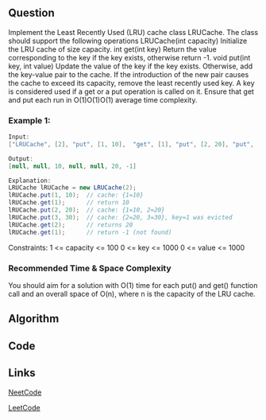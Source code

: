 ## Question
Implement the Least Recently Used (LRU) cache class LRUCache. The class should support the following operations
LRUCache(int capacity) Initialize the LRU cache of size capacity.
int get(int key) Return the value corresponding to the key if the key exists, otherwise return -1.
void put(int key, int value) Update the value of the key if the key exists. Otherwise, add the key-value pair to the cache. If the introduction of the new pair causes the cache to exceed its capacity, remove the least recently used key.
A key is considered used if a get or a put operation is called on it.
Ensure that get and put each run in O(1)O(1)O(1) average time complexity.
### Example 1:


```java
Input:
["LRUCache", [2], "put", [1, 10],  "get", [1], "put", [2, 20], "put", [3, 30], "get", [2], "get", [1]]

Output:
[null, null, 10, null, null, 20, -1]

Explanation:
LRUCache lRUCache = new LRUCache(2);
lRUCache.put(1, 10);  // cache: {1=10}
lRUCache.get(1);      // return 10
lRUCache.put(2, 20);  // cache: {1=10, 2=20}
lRUCache.put(3, 30);  // cache: {2=20, 3=30}, key=1 was evicted
lRUCache.get(2);      // returns 20 
lRUCache.get(1);      // return -1 (not found)

```
Constraints:
1 <= capacity <= 100
0 <= key <= 1000
0 <= value <= 1000


### Recommended Time & Space Complexity

You should aim for a solution with O(1) time for each put() and get() function call and an overall space of O(n), where n is the capacity of the LRU cache.







## Algorithm

## Code

## Links

[NeetCode](https://neetcode.io/problems/lru-cache)

[LeetCode](https://leetcode.com/problems/lru-cache)
